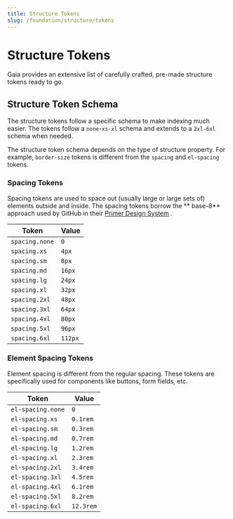 ```yaml
---
title: Structure Tokens
slug: /foundation/structure/tokens
---
```

# Structure Tokens
Gaia provides an extensive list of carefully crafted, pre-made structure tokens ready to go.

## Structure Token Schema
The structure tokens follow a specific schema to make indexing much easier. The tokens follow a `none`-`xs-xl` schema and extends to a `2xl-6xl` schema when needed.

The structure token schema depends on the type of structure property. For example, `border-size` tokens is different from the `spacing` and `el-spacing` tokens.

### Spacing Tokens
Spacing tokens are used to space out (usually large or large sets of) elements outside and inside. The spacing tokens borrow the **
base-8** approach used by GitHub in their [Primer Design System](https://primer.style/css/support/spacing#spacing-scale)
.

| Token          | Value   |
|----------------|---------|
| `spacing.none` | `0`     |
| `spacing.xs`   | `4px`   |
| `spacing.sm`   | `8px`   |
| `spacing.md`   | `16px`  |
| `spacing.lg`   | `24px`  |
| `spacing.xl`   | `32px`  |
| `spacing.2xl`  | `48px`  |
| `spacing.3xl`  | `64px`  |
| `spacing.4xl`  | `80px`  |
| `spacing.5xl`  | `96px`  |
| `spacing.6xl`  | `112px` |

### Element Spacing Tokens
Element spacing is different from the regular spacing. These tokens are specifically used for components like buttons,
form fields, etc.

| Token             | Value     |
|-------------------|-----------|
| `el-spacing.none` | `0`       |
| `el-spacing.xs`   | `0.1rem`  |
| `el-spacing.sm`   | `0.3rem`  |
| `el-spacing.md`   | `0.7rem`  |
| `el-spacing.lg`   | `1.2rem`  |
| `el-spacing.xl`   | `2.3rem`  |
| `el-spacing.2xl`  | `3.4rem`  |
| `el-spacing.3xl`  | `4.5rem`  |
| `el-spacing.4xl`  | `6.1rem`  |
| `el-spacing.5xl`  | `8.2rem`  |
| `el-spacing.6xl`  | `12.3rem` |